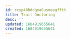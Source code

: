 ```yaml
---
id: rxsp48hddqxa0usmeagfftt
title: Trait Doctoring
desc: ''
updated: 1684919655641
created: 1684919655641
---
```

